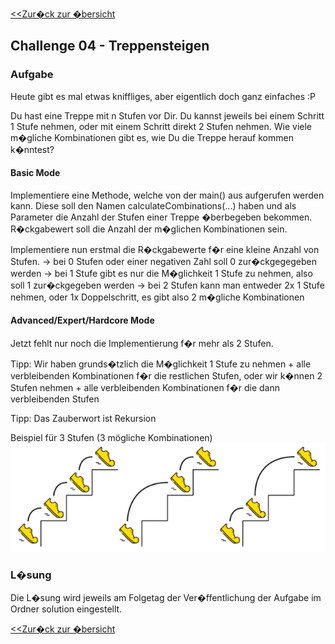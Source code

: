 ﻿[<<Zur�ck zur �bersicht](https://github.com/codewiththomas/c-challenges)

## Challenge 04 - Treppensteigen

### Aufgabe 

Heute gibt es mal etwas kniffliges, aber eigentlich doch ganz einfaches :P

Du hast eine Treppe mit n Stufen vor Dir. Du kannst jeweils bei einem Schritt 1 Stufe nehmen, oder mit einem Schritt direkt 2 Stufen nehmen. Wie viele m�gliche Kombinationen gibt es, wie Du die Treppe herauf kommen k�nntest?

#### Basic Mode
Implementiere eine Methode, welche von der main() aus aufgerufen werden kann. Diese soll den Namen calculateCombinations(...) haben und als
Parameter die Anzahl der Stufen einer Treppe �berbegeben bekommen. R�ckgabewert soll die Anzahl der m�glichen Kombinationen sein.  

Implementiere nun erstmal die R�ckgabewerte f�r eine kleine Anzahl von Stufen.
-> bei 0 Stufen oder einer negativen Zahl soll 0 zur�ckgegegeben werden
-> bei 1 Stufe gibt es nur die M�glichkeit 1 Stufe zu nehmen, also soll 1 zur�ckgegeben werden
-> bei 2 Stufen kann man entweder 2x 1 Stufe nehmen, oder 1x Doppelschritt, es gibt also 2 m�gliche Kombinationen

#### Advanced/Expert/Hardcore Mode
Jetzt fehlt nur noch die Implementierung f�r mehr als 2 Stufen. 

Tipp: Wir haben grunds�tzlich die M�glichkeit 1 Stufe zu nehmen + alle verbleibenden Kombinationen f�r die restlichen Stufen,
oder wir k�nnen 2 Stufen nehmen + alle verbleibenden Kombinationen f�r die dann verbleibenden Stufen

Tipp: Das Zauberwort ist Rekursion

Beispiel für 3 Stufen (3 mögliche Kombinationen)
![Beispiel für 3 Stufen (3 mögliche Kombinationen)](./images/hint.png)

### L�sung

Die L�sung wird jeweils am Folgetag der Ver�ffentlichung der Aufgabe im Ordner solution eingestellt.

[<<Zur�ck zur �bersicht](https://github.com/codewiththomas/c-challenges)
